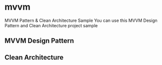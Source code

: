 # mvvm
 MVVM Pattern & Clean Architecture Sample 
You can use this MVVM Design Pattern and Clean Architecture project sample

## MVVM Design Pattern
## Clean Architecture
